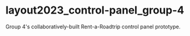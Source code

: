 # layout2023_control-panel_group-4
 Group 4's collaboratively-built Rent-a-Roadtrip control panel prototype.
